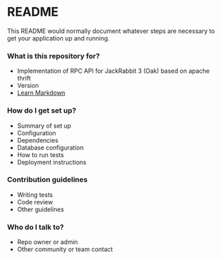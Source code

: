# README #

This README would normally document whatever steps are necessary to get your application up and running.

### What is this repository for? ###

* Implementation of RPC API for JackRabbit 3 (Oak) based on apache thrift
* Version
* [Learn Markdown](https://bitbucket.org/tutorials/markdowndemo)

### How do I get set up? ###

* Summary of set up
* Configuration
* Dependencies
* Database configuration
* How to run tests
* Deployment instructions

### Contribution guidelines ###

* Writing tests
* Code review
* Other guidelines

### Who do I talk to? ###

* Repo owner or admin
* Other community or team contact